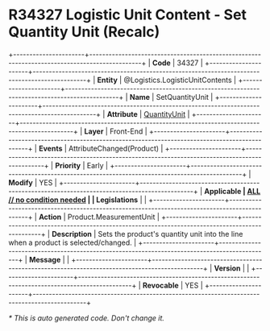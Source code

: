 ﻿---
erp.type: front-end-business-rule
erp.entity: Logistics.LogisticUnitContents
---

# R34327 Logistic Unit Content - Set Quantity Unit (Recalc)
+----------------------+----------------------------------------------------------------------------------------------+
| **Code**             | 34327                                                                                        |
+----------------------+----------------------------------------------------------------------------------------------+
| **Entity**           | @Logistics.LogisticUnitContents                                                              |
+----------------------+----------------------------------------------------------------------------------------------+
| **Name**             | SetQuantityUnit                                                                              |
+----------------------+----------------------------------------------------------------------------------------------+
| **Attribute**        | [QuantityUnit](../entities/Logistics.LogisticUnitContents.md#quantityunit)                   |
+----------------------+----------------------------------------------------------------------------------------------+
| **Layer**            | Front-End                                                                                    |
+----------------------+----------------------------------------------------------------------------------------------+
| **Events**           | AttributeChanged(Product)                                                                    |
+----------------------+----------------------------------------------------------------------------------------------+
| **Priority**         | Early                                                                                        |
+----------------------+----------------------------------------------------------------------------------------------+
| **Modify**           | YES                                                                                          |
+----------------------+----------------------------------------------------------------------------------------------+
| **Applicable         | [ALL // no condition needed](xref:applicable-legislations)                                   |
| Legislations**       |                                                                                              |
+----------------------+----------------------------------------------------------------------------------------------+
| **Action**           | Product.MeasurementUnit                                                                      |
+----------------------+----------------------------------------------------------------------------------------------+
| **Description**      | Sets the product's quantity unit into the line when a product is selected/changed.           |
+----------------------+----------------------------------------------------------------------------------------------+
| **Message**          |                                                                                              |
+----------------------+----------------------------------------------------------------------------------------------+
| **Version**          |                                                                                              |
+----------------------+----------------------------------------------------------------------------------------------+
| **Revocable**        | YES                                                                                          |
+----------------------+----------------------------------------------------------------------------------------------+

*\* This is auto generated code. Don't change it.*
